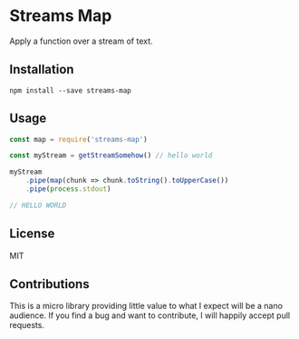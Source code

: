 # Streams Map

Apply a function over a stream of text.

## Installation

```npm install --save streams-map```

## Usage
```js
const map = require('streams-map')

const myStream = getStreamSomehow() // hello world

myStream
    .pipe(map(chunk => chunk.toString().toUpperCase())
    .pipe(process.stdout)

// HELLO WORLD
```

## License
MIT

## Contributions
This is a micro library providing little value to what I expect will be a nano audience. If you find a bug and want to contribute, I will happily accept pull requests.